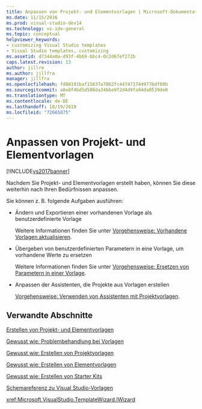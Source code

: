```yaml
---
title: Anpassen von Projekt- und Elementvorlagen | Microsoft-Dokumentation
ms.date: 11/15/2016
ms.prod: visual-studio-dev14
ms.technology: vs-ide-general
ms.topic: conceptual
helpviewer_keywords:
- customizing Visual Studio templates
- Visual Studio templates, customizing
ms.assetid: d7344a0a-d93f-4b69-bbc4-0c2d67ef272b
caps.latest.revision: 13
author: jillre
ms.author: jillfra
manager: jillfra
ms.openlocfilehash: fd88191baf15837a7862fc447471744977bdf60b
ms.sourcegitcommit: a8e8f4bd5d508da34bbe9f2d4d9fa94da0539de0
ms.translationtype: MT
ms.contentlocale: de-DE
ms.lasthandoff: 10/19/2019
ms.locfileid: "72665875"
---
```

# <a name="customizing-project-and-item-templates"></a>Anpassen von Projekt- und Elementvorlagen
[!INCLUDE[vs2017banner](../includes/vs2017banner.md)]

Nachdem Sie Projekt- und Elementvorlagen erstellt haben, können Sie diese weiterhin nach Ihren Bedürfnissen anpassen.

 Sie können z. B. folgende Aufgaben ausführen:

- Ändern und Exportieren einer vorhandenen Vorlage als benutzerdefinierte Vorlage

     Weitere Informationen finden Sie unter [Vorgehensweise: Vorhandene Vorlagen aktualisieren](../ide/how-to-update-existing-templates.md).

- Übergeben von benutzerdefinierten Parametern in eine Vorlage, um vorhandene Werte zu ersetzen

     Weitere Informationen finden Sie unter [Vorgehensweise: Ersetzen von Parametern in einer Vorlage](../ide/how-to-substitute-parameters-in-a-template.md).

- Anpassen der Assistenten, die Projekte aus Vorlagen erstellen

     [Vorgehensweise: Verwenden von Assistenten mit Projektvorlagen](../extensibility/how-to-use-wizards-with-project-templates.md).

## <a name="related-sections"></a>Verwandte Abschnitte
 [Erstellen von Projekt- und Elementvorlagen](../ide/creating-project-and-item-templates.md)

 [Gewusst wie: Problembehandlung bei Vorlagen](../ide/how-to-troubleshoot-templates.md)

 [Gewusst wie: Erstellen von Projektvorlagen](../ide/how-to-create-project-templates.md)

 [Gewusst wie: Erstellen von Elementvorlagen](../ide/how-to-create-item-templates.md)

 [Gewusst wie: Erstellen von Starter Kits](../ide/how-to-create-starter-kits.md)

 [Schemareferenz zu Visual Studio-Vorlagen](../extensibility/visual-studio-template-schema-reference.md)

 <xref:Microsoft.VisualStudio.TemplateWizard.IWizard>
